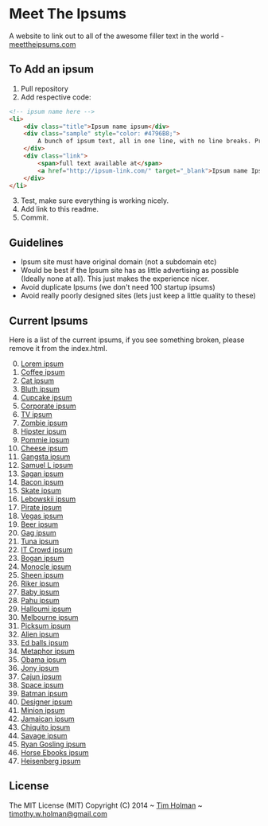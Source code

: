 Meet The Ipsums
=============

A website to link out to all of the awesome filler text in the world - [meettheipsums.com](http://meettheipsums.com)

## To Add an ipsum
1. Pull repository
2. Add respective code:

```html
<!-- ipsum name here -->
<li>
    <div class="title">Ipsum name ipsum</div>
    <div class="sample" style="color: #4796B8;">
        A bunch of ipsum text, all in one line, with no line breaks. Probably enouch to fill a good sized screen.
    </div>
    <div class="link">
        <span>full text available at</span>
        <a href="http://ipsum-link.com/" target="_blank">Ipsum name Ipsum</a>
    </div>
</li>
```

3. Test, make sure everything is working nicely.
4. Add link to this readme.
5. Commit.

## Guidelines
- Ipsum site must have original domain (not a subdomain etc)
- Would be best if the Ipsum site has as little advertising as possible (Ideally none at all). This just makes the experience nicer.
- Avoid duplicate Ipsums (we don't need 100 startup ipsums)
- Avoid really poorly designed sites (lets just keep a little quality to these)

## Current Ipsums

Here is a list of the current ipsums, if you see something broken, please remove it from the index.html.

0. [Lorem ipsum](http://www.lipsum.com/) 
1. [Coffee ipsum](http://coffeeipsum.com/) 
2. [Cat ipsum](http://www.catipsum.com/) 
3. [Bluth ipsum](http://bluthipsum.com/) 
4. [Cupcake ipsum](http://www.cupcakeipsum.com/) 
5. [Corporate ipsum](http://www.cipsum.com/) 
6. [TV ipsum](http://tvipsum.com/?paragraphs=5) 
7. [Zombie ipsum](http://www.zombieipsum.com/) 
8. [Hipster ipsum](http://hipsteripsum.me/?paras=4&type=hipster-centric) 
9. [Pommie ipsum](http://www.pommyipsum.com/) 
10. [Cheese ipsum](http://www.cheeseipsum.co.uk/) 
11. [Gangsta ipsum](http://lorizzle.nl/?feed=1) 
12. [Samuel L ipsum](http://slipsum.com/) 
13. [Sagan ipsum](http://saganipsum.com/) 
14. [Bacon ipsum](http://baconipsum.com/?paras=5&type=all-meat) 
15. [Skate ipsum](http://skateipsum.com/) 
16. [Lebowskii ipsum](http://www.lebowskiipsum.com/) 
17. [Pirate ipsum](http://pirateipsum.me/) 
18. [Vegas ipsum](http://vegasipsum.com/) 
19. [Beer ipsum](http://beeripsum.com/) 
20. [Gag ipsum](http://gagipsum.com/) 
21. [Tuna ipsum](http://tunaipsum.com/) 
22. [IT Crowd ipsum](http://itcrowdipsum.com/) 
23. [Bogan ipsum](http://www.boganipsum.com/) 
24. [Monocle ipsum](http://www.monocleipsum.com/) 
25. [Sheen ipsum](http://vaticanassass.in/) 
26. [Riker ipsum](http://www.rikeripsum.com/) 
27. [Baby ipsum](http://www.babyipsum.com/) 
28. [Pahu ipsum](http://www.pahu.maori.nz/) 
29. [Halloumi ipsum](http://halloumipsum.com/) 
30. [Melbourne ipsum](http://www.melbourneipsum.com.au/) 
31. [Picksum ipsum](http://www.picksumipsum.co.uk/) 
32. [Alien ipsum](http://ancientalienipsum.com/) 
33. [Ed balls ipsum](http://edballsipsum.com/) 
34. [Metaphor ipsum](http://metaphorpsum.com/) 
35. [Obama ipsum](http://obamaipsum.com/) 
36. [Jony ipsum](http://jonyipsum.com/) 
37. [Cajun ipsum](http://cajunipsum.com/) 
38. [Space ipsum](http://spaceipsum.com/) 
39. [Batman ipsum](http://batman-ipsum.com/) 
40. [Designer ipsum](http://www.designeripsum.com/) 
41. [Minion ipsum](http://www.minionsipsum.com/) 
42. [Jamaican ipsum](http://jamaicanipsum.com/) 
43. [Chiquito ipsum](http://www.chiquitoipsum.com/) 
44. [Savage ipsum](http://www.savageipsum.com/) 
45. [Ryan Gosling ipsum](http://www.rygo-ipsum.com/)
46. [Horse Ebooks ipsum](http://horseebooksipsum.com/)
47. [Heisenberg ipsum](http://heisenbergipsum.com/) 

## License

The MIT License (MIT)
Copyright (C) 2014 ~ [Tim Holman](http://tholman.com) ~ timothy.w.holman@gmail.com